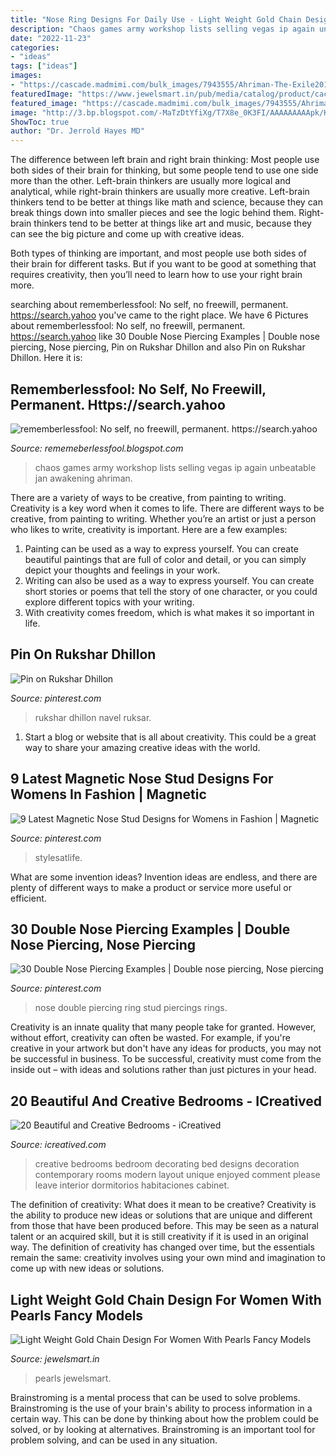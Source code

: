 ```yaml
---
title: "Nose Ring Designs For Daily Use - Light Weight Gold Chain Design For Women With Pearls Fancy Models"
description: "Chaos games army workshop lists selling vegas ip again unbeatable jan awakening ahriman"
date: "2022-11-23"
categories:
- "ideas"
tags: ["ideas"]
images:
- "https://cascade.madmimi.com/bulk_images/7943555/Ahriman-The-Exile20191104-31990-18idhot.jpg?1572872563"
featuredImage: "https://www.jewelsmart.in/pub/media/catalog/product/cache/5d8f802e5156144132b1392ee1cb9539/g/o/gold-chain-design-for-women-with-pearls-jewelsmart-21976.jpg"
featured_image: "https://cascade.madmimi.com/bulk_images/7943555/Ahriman-The-Exile20191104-31990-18idhot.jpg?1572872563"
image: "http://3.bp.blogspot.com/-MaTzDtYfiXg/T7X8e_0K3FI/AAAAAAAAApk/KqwflMGIA1s/s1600/8.jpg"
ShowToc: true
author: "Dr. Jerrold Hayes MD"
---
```



The difference between left brain and right brain thinking:
Most people use both sides of their brain for thinking, but some people tend to use one side more than the other. Left-brain thinkers are usually more logical and analytical, while right-brain thinkers are usually more creative.
Left-brain thinkers tend to be better at things like math and science, because they can break things down into smaller pieces and see the logic behind them. Right-brain thinkers tend to be better at things like art and music, because they can see the big picture and come up with creative ideas.

Both types of thinking are important, and most people use both sides of their brain for different tasks. But if you want to be good at something that requires creativity, then you’ll need to learn how to use your right brain more.

	

		
searching about rememberlessfool: No self, no freewill, permanent. https://search.yahoo you've came to the right place. We have 6 Pictures about rememberlessfool: No self, no freewill, permanent. https://search.yahoo like 30 Double Nose Piercing Examples | Double nose piercing, Nose piercing, Pin on Rukshar Dhillon and also Pin on Rukshar Dhillon. Here it is:
		
    
## Rememberlessfool: No Self, No Freewill, Permanent. Https://search.yahoo

<img loading=lazy src="https://cascade.madmimi.com/bulk_images/7943555/Ahriman-The-Exile20191104-31990-18idhot.jpg?1572872563" onerror="this.onerror=null;this.src='https://tse1.mm.bing.net/th?id=OIP.JNVfGXhn2PQWhUoTTaNVcgHaET&amp;pid=15.1';" alt="rememberlessfool: No self, no freewill, permanent. https://search.yahoo">

_Source: rememeberlessfool.blogspot.com_

>chaos games army workshop lists selling vegas ip again unbeatable jan awakening ahriman. 

	

There are a variety of ways to be creative, from painting to writing.
Creativity is a key word when it comes to life. There are different ways to be creative, from painting to writing. Whether you’re an artist or just a person who likes to write, creativity is important. Here are a few examples: 
1. Painting can be used as a way to express yourself. You can create beautiful paintings that are full of color and detail, or you can simply depict your thoughts and feelings in your work. 
2. Writing can also be used as a way to express yourself. You can create short stories or poems that tell the story of one character, or you could explore different topics with your writing. 
3. With creativity comes freedom, which is what makes it so important in life.

    
## Pin On Rukshar Dhillon

<img loading=lazy src="https://i.pinimg.com/736x/91/b0/a9/91b0a981f02db842a7f935d18c6d26c5.jpg" onerror="this.onerror=null;this.src='https://tse2.mm.bing.net/th?id=OIP.Zrx5LbG774miBI3S74pTkQHaLH&amp;pid=15.1';" alt="Pin on Rukshar Dhillon">

_Source: pinterest.com_

>rukshar dhillon navel ruksar. 

	

1. Start a blog or website that is all about creativity. This could be a great way to share your amazing creative ideas with the world.

    
## 9 Latest Magnetic Nose Stud Designs For Womens In Fashion | Magnetic

<img loading=lazy src="https://i.pinimg.com/736x/a7/0b/04/a70b04f8a12287bec2599faf9717dc16.jpg" onerror="this.onerror=null;this.src='https://tse4.mm.bing.net/th?id=OIP.wRTZwEqf00KASD4jLRjvLQHaHa&amp;pid=15.1';" alt="9 Latest Magnetic Nose Stud Designs for Womens in Fashion | Magnetic">

_Source: pinterest.com_

>stylesatlife. 

	

What are some invention ideas?
Invention ideas are endless, and there are plenty of different ways to make a product or service more useful or efficient.

    
## 30 Double Nose Piercing Examples | Double Nose Piercing, Nose Piercing

<img loading=lazy src="https://i.pinimg.com/736x/01/b5/86/01b5869a81b76e696221b843f5c5a7f4--double-nose-piercing-nose-rings.jpg" onerror="this.onerror=null;this.src='https://tse2.mm.bing.net/th?id=OIP._Aa7lonPZ9wjmacHUIJhagHaHh&amp;pid=15.1';" alt="30 Double Nose Piercing Examples | Double nose piercing, Nose piercing">

_Source: pinterest.com_

>nose double piercing ring stud piercings rings. 

	

Creativity is an innate quality that many people take for granted. However, without effort, creativity can often be wasted. For example, if you're creative in your artwork but don't have any ideas for products, you may not be successful in business. To be successful, creativity must come from the inside out – with ideas and solutions rather than just pictures in your head.

    
## 20 Beautiful And Creative Bedrooms - ICreatived

<img loading=lazy src="http://3.bp.blogspot.com/-MaTzDtYfiXg/T7X8e_0K3FI/AAAAAAAAApk/KqwflMGIA1s/s1600/8.jpg" onerror="this.onerror=null;this.src='https://tse4.mm.bing.net/th?id=OIP.UEeOe1S6_dn1Rb6akUN6hQHaFj&amp;pid=15.1';" alt="20 Beautiful and Creative Bedrooms - iCreatived">

_Source: icreatived.com_

>creative bedrooms bedroom decorating bed designs decoration contemporary rooms modern layout unique enjoyed comment please leave interior dormitorios habitaciones cabinet. 

	

The definition of creativity: What does it mean to be creative?
Creativity is the ability to produce new ideas or solutions that are unique and different from those that have been produced before. This may be seen as a natural talent or an acquired skill, but it is still creativity if it is used in an original way. The definition of creativity has changed over time, but the essentials remain the same: creativity involves using your own mind and imagination to come up with new ideas or solutions.

    
## Light Weight Gold Chain Design For Women With Pearls Fancy Models

<img loading=lazy src="https://www.jewelsmart.in/pub/media/catalog/product/cache/5d8f802e5156144132b1392ee1cb9539/g/o/gold-chain-design-for-women-with-pearls-jewelsmart-21976.jpg" onerror="this.onerror=null;this.src='https://tse1.mm.bing.net/th?id=OIP.kBAjr4ZgxKad3qdZI_z1tQHaHa&amp;pid=15.1';" alt="Light Weight Gold Chain Design For Women With Pearls Fancy Models">

_Source: jewelsmart.in_

>pearls jewelsmart. 

	

Brainstroming is a mental process that can be used to solve problems. Brainstroming is the use of your brain's ability to process information in a certain way. This can be done by thinking about how the problem could be solved, or by looking at alternatives. Brainstroming is an important tool for problem solving, and can be used in any situation.

